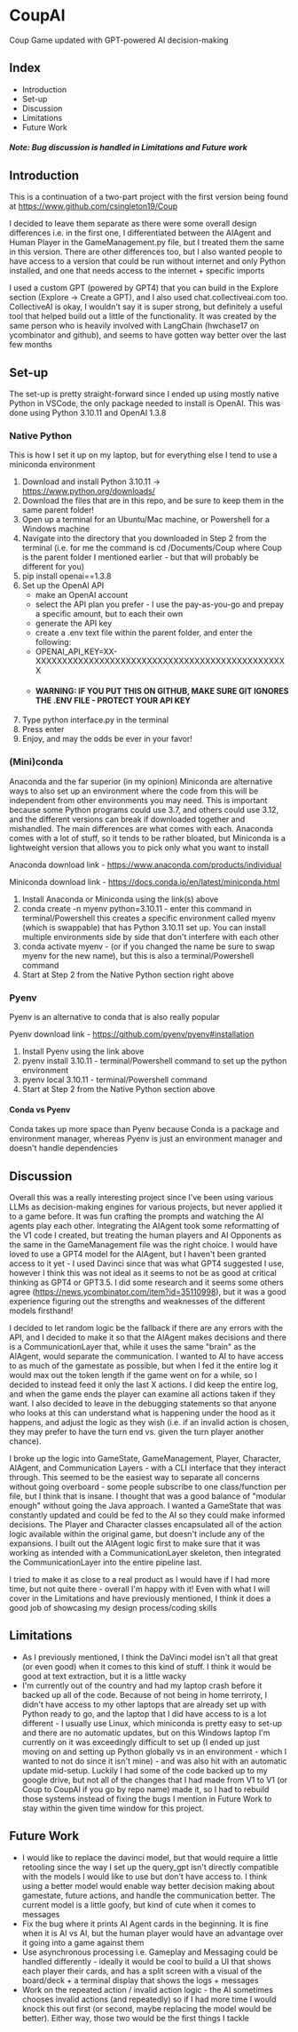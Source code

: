 # CoupAI
Coup Game updated with GPT-powered AI decision-making

## Index
* Introduction
* Set-up
* Discussion
* Limitations 
* Future Work

##### Note: Bug discussion is handled in Limitations and Future work #####

## Introduction

This is a continuation of a two-part project with the first version being found at https://www.github.com/csingleton19/Coup

I decided to leave them separate as there were some overall design differences i.e. in the first one, I differentiated between the AIAgent and Human Player in the GameManagement.py file, but I treated them the same in this version. There are other differences too, but I also wanted people to have access to a version that could be run without internet and only Python installed, and one that needs access to the internet + specific imports

I used a custom GPT (powered by GPT4) that you can build in the Explore section (Explore -> Create a GPT), and I also used chat.collectiveai.com too. CollectiveAI is okay, I wouldn't say it is super strong, but definitely a useful tool that helped build out a little of the functionality. It was created by the same person who is heavily involved with LangChain (hwchase17 on ycombinator and github), and seems to have gotten way better over the last few months

## Set-up

The set-up is pretty straight-forward since I ended up using mostly native Python in VSCode, the only package needed to install is OpenAI. This was done using Python 3.10.11 and OpenAI 1.3.8


### Native Python

This is how I set it up on my laptop, but for everything else I tend to use a miniconda environment 

1. Download and install Python 3.10.11 -> https://www.python.org/downloads/
2. Download the files that are in this repo, and be sure to keep them in the same parent folder!
3. Open up a terminal for an Ubuntu/Mac machine, or Powershell for a Windows machine
4. Navigate into the directory that you downloaded in Step 2 from the terminal (i.e. for me the command is cd /Documents/Coup where Coup is the parent folder I mentioned earlier - but that will probably be different for you)
5. pip install openai==1.3.8
6. Set up the OpenAI API
   * make an OpenAI account
   * select the API plan you prefer - I use the pay-as-you-go and prepay a specific amount, but to each their own
   * generate the API key
   * create a .env text file within the parent folder, and enter the following:
   * OPENAI_API_KEY=XX-XXXXXXXXXXXXXXXXXXXXXXXXXXXXXXXXXXXXXXXXXXXXXXXX
   * #### WARNING: IF YOU PUT THIS ON GITHUB, MAKE SURE GIT IGNORES THE .ENV FILE - PROTECT YOUR API KEY ####
8. Type python interface.py in the terminal
9. Press enter
10. Enjoy, and may the odds be ever in your favor!

### (Mini)conda

Anaconda and the far superior (in my opinion) Miniconda are alternative ways to also set up an environment where the code from this will be independent from other environments you may need. This is important because some Python programs could use 3.7, and others could use 3.12, and the different versions can break if downloaded together and mishandled. The main differences are what comes with each. Anaconda comes with a lot of stuff, so it tends to be rather bloated, but Miniconda is a lightweight version that allows you to pick only what you want to install

Anaconda download link - https://www.anaconda.com/products/individual

Miniconda download link - https://docs.conda.io/en/latest/miniconda.html

1. Install Anaconda or Miniconda using the link(s) above
2. conda create -n myenv python=3.10.11 - enter this command in terminal/Powershell this creates a specific environment called myenv (which is swappable) that has Python 3.10.11 set up. You can install multiple environments side by side that don't interfere with each other
3. conda activate myenv - (or if you changed the name be sure to swap myenv for the new name), but this is also a terminal/Powershell command
4. Start at Step 2 from the Native Python section right above

### Pyenv

Pyenv is an alternative to conda that is also really popular

Pyenv download link - https://github.com/pyenv/pyenv#installation

1. Install Pyenv using the link above
2. pyenv install 3.10.11 - terminal/Powershell command to set up the python environment
3. pyenv local 3.10.11 - terminal/Powershell command
4. Start at Step 2 from the Native Python section above

#### Conda vs Pyenv

Conda takes up more space than Pyenv because Conda is a package and environment manager, whereas Pyenv is just an environment manager and doesn't handle dependencies 

## Discussion

Overall this was a really interesting project since I've been using various LLMs as decision-making engines for various projects, but never applied it to a game before. It was fun crafting the prompts and watching the AI agents play each other. Integrating the AIAgent took some reformatting of the V1 code I created, but treating the human players and AI Opponents as the same in the GameManagement file was the right choice. I would have loved to use a GPT4 model for the AIAgent, but I haven't been granted access to it yet - I used Davinci since that was what GPT4 suggested I use, however I think this was not ideal as it seems to not be as good at critical thinking as GPT4 or GPT3.5. I did some research and it seems some others agree (https://news.ycombinator.com/item?id=35110998), but it was a good experience figuring out the strengths and weaknesses of the different models firsthand!

I decided to let random logic be the fallback if there are any errors with the API, and I decided to make it so that the AIAgent makes decisions and there is a CommunicationLayer that, while it uses the same "brain" as the AIAgent, would separate the communication. I wanted to AI to have access to as much of the gamestate as possible, but when I fed it the entire log it would max out the token length if the game went on for a while, so I decided to instead feed it only the last X actions. I did keep the entire log, and when the game ends the player can examine all actions taken if they want. I also decided to leave in the debugging statements so that anyone who looks at this can understand what is happening under the hood as it happens, and adjust the logic as they wish (i.e. if an invalid action is chosen, they may prefer to have the turn end vs. given the turn player another chance).

I broke up the logic into GameState, GameManagement, Player, Character, AIAgent, and Communication Layers - with a CLI interface that they interact through. This seemed to be the easiest way to separate all concerns without going overboard - some people subscribe to one class/function per file, but I think that is insane. I thought that was a good balance of "modular enough" without going the Java approach. I wanted a GameState that was constantly updated and could be fed to the AI so they could make informed decisions. The Player and Character classes encapsulated all of the action logic available within the original game, but doesn't include any of the expansions. I built out the AIAgent logic first to make sure that it was working as intended with a CommunicationLayer skeleton, then integrated the CommunicationLayer into the entire pipeline last. 

I tried to make it as close to a real product as I would have if I had more time, but not quite there - overall I'm happy with it! Even with what I will cover in the Limitations and have previously mentioned, I think it does a good job of showcasing my design process/coding skills

## Limitations

* As I previously mentioned, I think the DaVinci model isn't all that great (or even good) when it comes to this kind of stuff. I think it would be good at text extraction, but it is a little wacky
* I'm currently out of the country and had my laptop crash before it backed up all of the code. Because of not being in home terriroty, I didn't have access to my other laptops that are already set up with Python ready to go, and the laptop that I did have access to is a lot different - I usually use Linux, which miniconda is pretty easy to set-up and there are no automatic updates, but on this Windows laptop I'm currently on it was exceedingly difficult to set up (I ended up just moving on and setting up Python globally vs in an environment - which I wanted to not do since it isn't mine) - and was also hit with an automatic update mid-setup. Luckily I had some of the code backed up to my google drive, but not all of the changes that I had made from V1 to V1 (or Coup to CoupAI if you go by repo name) made it, so I had to rebuild those systems instead of fixing the bugs I mention in Future Work to stay within the given time window for this project.

## Future Work

* I would like to replace the davinci model, but that would require a little retooling since the way I set up the query_gpt isn't directly compatible with the models I would like to use but don't have access to. I think using a better model would enable way better decision making about gamestate, future actions, and handle the communication better. The current model is a little goofy, but kind of cute when it comes to messages
* Fix the bug where it prints AI Agent cards in the beginning. It is fine when it is AI vs AI, but the human player would have an advantage over it going into a game against them
* Use asynchronous processing i.e. Gameplay and Messaging could be handled differently - ideally it would be cool to build a UI that shows each player their cards, and has a split screen with a visual of the board/deck + a terminal display that shows the logs + messages
* Work on the repeated action / invalid action logic - the AI sometimes chooses invalid actions (and repeatedly) so if I had more time I would knock this out first (or second, maybe replacing the model would be better). Either way, those two would be the first things I tackle
